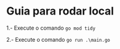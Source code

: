 # Guia para rodar local

1.- Execute o comando ```go mod tidy```

2.- Execute o comando ```go run .\main.go```

